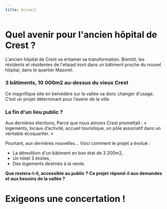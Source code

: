 ```yaml
---
title: Accueil
---
```

# Quel avenir pour l'ancien hôpital de Crest ?

L'ancien hôpital de Crest va entamer sa transformation.
Bientôt, les résidents et résidentes de l'ehpad iront dans un bâtiment proche du nouvel hôpital, dans le quartier Mazorel.

### 3 bâtiments, 10 000m2 au-dessus du vieux Crest
Ce magnifique site en belvédère sur la vallée va donc changer d'usage. C’est un projet déterminant pour l’avenir de la ville.

### La fin d'un lieu public ?
Aux dernières élections, Parce que nous aimons Crest promettait : « logements, locaux d’activité, accueil touristique, un pôle associatif dans un véritable écoquartier. »

Pourtant, aux dernières nouvelles... Voici comment le projet a évolué : 
- La démolition d'un bâtiment en bon état de 3 200m2,
- Un hôtel 3 étoiles,
- Des logements destinés à la vente.

**Que restera-t-il, accessible au public ?**
**Ce projet répond-il aux demandes et aux besoins de la vallée ?**

# Exigeons une concertation !